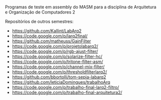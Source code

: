 Programas de teste em assembly do MASM para a disciplina de Arquitetura e Organização de Computadores 2

Repositórios de outros semestres:
  * https://github.com/Kallint/LabArq2
  * https://code.google.com/p/larq2final/
  * https://github.com/matheuss/GainFilter
  * https://code.google.com/p/projetolabarq2/
  * https://code.google.com/p/rgb-ajust-filter/
  * https://code.google.com/p/solarize-filter-hc/
  * https://code.google.com/p/tritone-filter-asm/
  * https://code.google.com/p/channel-mix-filter/
  * https://code.google.com/p/thresholdfilterlarq2/
  * https://github.com/bbortolli/tom-sepia-labarq2
  * https://github.com/leticiaDomingues/trabalhoArq
  * https://code.google.com/p/trabalho-final-larq2-filtro/
  * https://code.google.com/p/trabalho-final-arquitetura2/